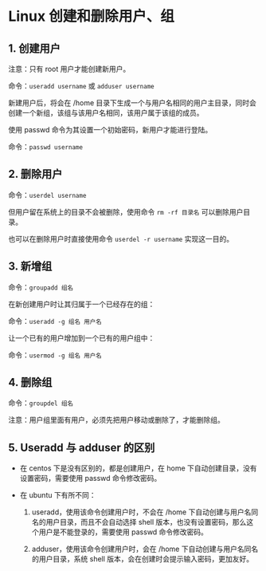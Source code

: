 # Linux 创建和删除用户、组

## 1. 创建用户

注意：只有 root 用户才能创建新用户。

命令：`useradd username` 或 `adduser username`

新建用户后，将会在 /home 目录下生成一个与用户名相同的用户主目录，同时会创建一个新组，该组与该用户名相同，该用户属于该组的成员。

使用 passwd 命令为其设置一个初始密码，新用户才能进行登陆。

命令：`passwd username`

## 2. 删除用户

命令：`userdel username`

但用户留在系统上的目录不会被删除，使用命令 `rm -rf 目录名` 可以删除用户目录。

也可以在删除用户时直接使用命令 `userdel -r username` 实现这一目的。

## 3. 新增组

命令：`groupadd 组名`

在新创建用户时让其归属于一个已经存在的组：

命令：`useradd -g 组名 用户名`

让一个已有的用户增加到一个已有的用户组中：

命令：`usermod -g 组名 用户名`

## 4. 删除组

命令：`groupdel 组名`

注意：用户组里面有用户，必须先把用户移动或删除了，才能删除组。

## 5. Useradd 与 adduser 的区别

- 在 centos 下是没有区别的，都是创建用户，在 home 下自动创建目录，没有设置密码，需要使用 passwd 命令修改密码。

- 在 ubuntu 下有所不同：

  1. useradd，使用该命令创建用户时，不会在 /home 下自动创建与用户名同名的用户目录，而且不会自动选择 shell 版本，也没有设置密码，那么这个用户是不能登录的，需要使用 passwd 命令修改密码。

  2. adduser，使用该命令创建用户时，会在 /home 下自动创建与用户名同名的用户目录，系统 shell 版本，会在创建时会提示输入密码，更加友好。
 

